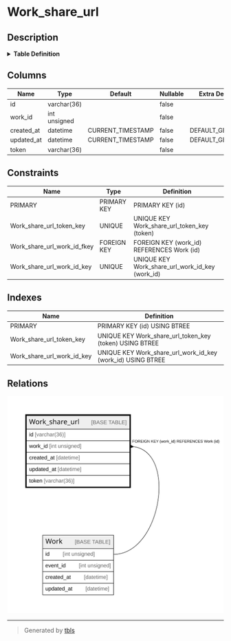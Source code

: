 # Work_share_url

## Description

<details>
<summary><strong>Table Definition</strong></summary>

```sql
CREATE TABLE `Work_share_url` (
  `id` varchar(36) COLLATE utf8mb4_unicode_ci NOT NULL,
  `work_id` int unsigned NOT NULL,
  `created_at` datetime NOT NULL DEFAULT CURRENT_TIMESTAMP,
  `updated_at` datetime NOT NULL DEFAULT CURRENT_TIMESTAMP,
  `token` varchar(36) COLLATE utf8mb4_unicode_ci NOT NULL,
  PRIMARY KEY (`id`),
  UNIQUE KEY `Work_share_url_work_id_key` (`work_id`),
  UNIQUE KEY `Work_share_url_token_key` (`token`),
  CONSTRAINT `Work_share_url_work_id_fkey` FOREIGN KEY (`work_id`) REFERENCES `Work` (`id`) ON DELETE RESTRICT ON UPDATE CASCADE
) ENGINE=InnoDB DEFAULT CHARSET=utf8mb4 COLLATE=utf8mb4_unicode_ci
```

</details>

## Columns

| Name | Type | Default | Nullable | Extra Definition | Children | Parents | Comment |
| ---- | ---- | ------- | -------- | ---------------- | -------- | ------- | ------- |
| id | varchar(36) |  | false |  |  |  |  |
| work_id | int unsigned |  | false |  |  | [Work](Work.md) |  |
| created_at | datetime | CURRENT_TIMESTAMP | false | DEFAULT_GENERATED |  |  |  |
| updated_at | datetime | CURRENT_TIMESTAMP | false | DEFAULT_GENERATED |  |  |  |
| token | varchar(36) |  | false |  |  |  |  |

## Constraints

| Name | Type | Definition |
| ---- | ---- | ---------- |
| PRIMARY | PRIMARY KEY | PRIMARY KEY (id) |
| Work_share_url_token_key | UNIQUE | UNIQUE KEY Work_share_url_token_key (token) |
| Work_share_url_work_id_fkey | FOREIGN KEY | FOREIGN KEY (work_id) REFERENCES Work (id) |
| Work_share_url_work_id_key | UNIQUE | UNIQUE KEY Work_share_url_work_id_key (work_id) |

## Indexes

| Name | Definition |
| ---- | ---------- |
| PRIMARY | PRIMARY KEY (id) USING BTREE |
| Work_share_url_token_key | UNIQUE KEY Work_share_url_token_key (token) USING BTREE |
| Work_share_url_work_id_key | UNIQUE KEY Work_share_url_work_id_key (work_id) USING BTREE |

## Relations

![er](Work_share_url.svg)

---

> Generated by [tbls](https://github.com/k1LoW/tbls)
